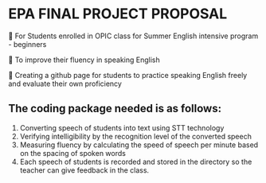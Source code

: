 # EPA FINAL PROJECT PROPOSAL #


🎠 For Students enrolled in OPIC class for Summer English intensive program - beginners

🎠 To improve their fluency in speaking English

🎠 Creating a github page for students to practice speaking English freely and evaluate their own proficiency

## The coding package needed is as follows: 
1.	Converting speech of students into text using STT technology
2.	Verifying intelligibility by the recognition level of the converted speech
3.	Measuring fluency by calculating the speed of speech per minute based on the spacing of spoken words
4.	Each speech of students is recorded and stored in the directory so the teacher can give feedback in the class.

